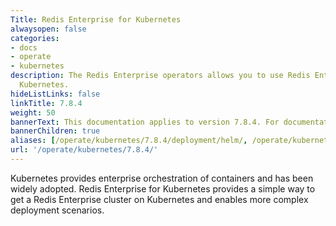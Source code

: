 ```yaml
---
Title: Redis Enterprise for Kubernetes
alwaysopen: false
categories:
- docs
- operate
- kubernetes
description: The Redis Enterprise operators allows you to use Redis Enterprise for
  Kubernetes.
hideListLinks: false
linkTitle: 7.8.4
weight: 50
bannerText: This documentation applies to version 7.8.4. For documentation on the latest version, see [redis.io/docs/latest/operate/kubernetes/](https://redis.io/docs/latest/operate/kubernetes/).
bannerChildren: true
aliases: [/operate/kubernetes/7.8.4/deployment/helm/, /operate/kubernetes/7.8.4/security/allow-resource-adjustment/, /operate/kubernetes/7.8.4/reference/supported_k8s_distributions/]
url: '/operate/kubernetes/7.8.4/'
---
```


Kubernetes provides enterprise orchestration of containers and has been widely adopted. Redis Enterprise for Kubernetes provides a simple way to get a Redis Enterprise cluster on Kubernetes and enables more complex deployment scenarios.

